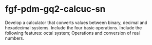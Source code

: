 # fgf-pdm-gq2-calcuc-sn
Develop a calculator that converts values between binary, decimal and hexadecimal systems. Include the four basic operations. Include the following features: octal system; Operations and conversion of real numbers.
